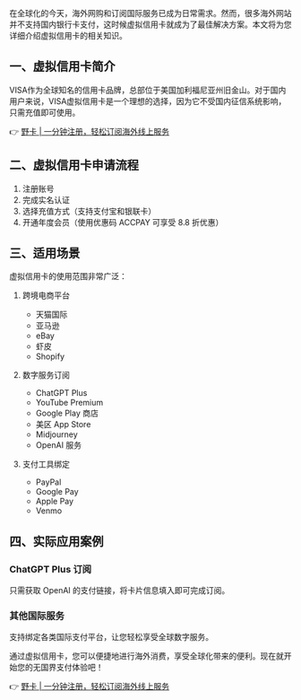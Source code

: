 在全球化的今天，海外网购和订阅国际服务已成为日常需求。然而，很多海外网站并不支持国内银行卡支付，这时候虚拟信用卡就成为了最佳解决方案。本文将为您详细介绍虚拟信用卡的相关知识。

## 一、虚拟信用卡简介

VISA作为全球知名的信用卡品牌，总部位于美国加利福尼亚州旧金山。对于国内用户来说，VISA虚拟信用卡是一个理想的选择，因为它不受国内征信系统影响，只需充值即可使用。

👉 [野卡 | 一分钟注册，轻松订阅海外线上服务](https://bit.ly/bewildcard)

## 二、虚拟信用卡申请流程

1. 注册账号
2. 完成实名认证
3. 选择充值方式（支持支付宝和银联卡）
4. 开通年度会员（使用优惠码 ACCPAY 可享受 8.8 折优惠）

## 三、适用场景

虚拟信用卡的使用范围非常广泛：

1. 跨境电商平台
   - 天猫国际
   - 亚马逊
   - eBay
   - 虾皮
   - Shopify

2. 数字服务订阅
   - ChatGPT Plus
   - YouTube Premium
   - Google Play 商店
   - 美区 App Store
   - Midjourney
   - OpenAI 服务

3. 支付工具绑定
   - PayPal
   - Google Pay
   - Apple Pay
   - Venmo

## 四、实际应用案例

### ChatGPT Plus 订阅
只需获取 OpenAI 的支付链接，将卡片信息填入即可完成订阅。

### 其他国际服务
支持绑定各类国际支付平台，让您轻松享受全球数字服务。

通过虚拟信用卡，您可以便捷地进行海外消费，享受全球化带来的便利。现在就开始您的无国界支付体验吧！

👉 [野卡 | 一分钟注册，轻松订阅海外线上服务](https://bit.ly/bewildcard)